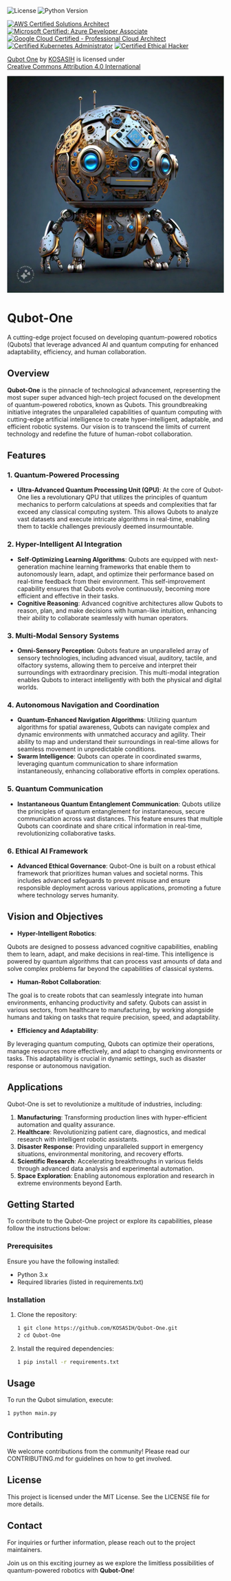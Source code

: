![License](https://img.shields.io/badge/license-MIT-blue.svg)
![Python Version](https://img.shields.io/badge/python-3.8%2B-blue.svg)

[![AWS Certified Solutions Architect](https://img.shields.io/badge/AWS%20Certified%20Solutions%20Architect-Associate-orange.svg)](https://aws.amazon.com/certification/certified-solutions-architect-associate/)
[![Microsoft Certified: Azure Developer Associate](https://img.shields.io/badge/Microsoft%20Certified-Azure%20Developer%20Associate-blue.svg)](https://docs.microsoft.com/en-us/learn/certifications/azure-developer/)
[![Google Cloud Certified - Professional Cloud Architect](https://img.shields.io/badge/Google%20Cloud%20Certified-Professional%20Cloud%20Architect-blue.svg)](https://cloud.google.com/certification/cloud-architect)
[![Certified Kubernetes Administrator](https://img.shields.io/badge/Certified%20Kubernetes%20Administrator-CKA-blue.svg)](https://www.cncf.io/certification/cka/)
[![Certified Ethical Hacker](https://img.shields.io/badge/Certified%20Ethical%20Hacker-CEH-green.svg)](https://www.eccouncil.org/programs/certified-ethical-hacker-ceh/)

<p xmlns:cc="http://creativecommons.org/ns#" xmlns:dct="http://purl.org/dc/terms/"><a property="dct:title" rel="cc:attributionURL" href="https://github.com/KOSASIH/Qubot-One">Qubot One</a> by <a rel="cc:attributionURL dct:creator" property="cc:attributionName" href="https://www.linkedin.com/in/kosasih-81b46b5a">KOSASIH</a> is licensed under <a href="https://creativecommons.org/licenses/by/4.0/?ref=chooser-v1" target="_blank" rel="license noopener noreferrer" style="display:inline-block;">Creative Commons Attribution 4.0 International<img style="height:22px!important;margin-left:3px;vertical-align:text-bottom;" src="https://mirrors.creativecommons.org/presskit/icons/cc.svg?ref=chooser-v1" alt=""><img style="height:22px!important;margin-left:3px;vertical-align:text-bottom;" src="https://mirrors.creativecommons.org/presskit/icons/by.svg?ref=chooser-v1" alt=""></a></p>

![Qubot](docs/images/qubot.jpg) 

# Qubot-One
A cutting-edge project focused on developing quantum-powered robotics (Qubots) that leverage advanced AI and quantum computing for enhanced adaptability, efficiency, and human collaboration.

## Overview

**Qubot-One** is the pinnacle of technological advancement, representing the most super super advanced high-tech project focused on the development of quantum-powered robotics, known as Qubots. This groundbreaking initiative integrates the unparalleled capabilities of quantum computing with cutting-edge artificial intelligence to create hyper-intelligent, adaptable, and efficient robotic systems. Our vision is to transcend the limits of current technology and redefine the future of human-robot collaboration.

## Features

### 1. Quantum-Powered Processing
- **Ultra-Advanced Quantum Processing Unit (QPU)**: At the core of Qubot-One lies a revolutionary QPU that utilizes the principles of quantum mechanics to perform calculations at speeds and complexities that far exceed any classical computing system. This allows Qubots to analyze vast datasets and execute intricate algorithms in real-time, enabling them to tackle challenges previously deemed insurmountable.

### 2. Hyper-Intelligent AI Integration
- **Self-Optimizing Learning Algorithms**: Qubots are equipped with next-generation machine learning frameworks that enable them to autonomously learn, adapt, and optimize their performance based on real-time feedback from their environment. This self-improvement capability ensures that Qubots evolve continuously, becoming more efficient and effective in their tasks.
- **Cognitive Reasoning**: Advanced cognitive architectures allow Qubots to reason, plan, and make decisions with human-like intuition, enhancing their ability to collaborate seamlessly with human operators.

### 3. Multi-Modal Sensory Systems
- **Omni-Sensory Perception**: Qubots feature an unparalleled array of sensory technologies, including advanced visual, auditory, tactile, and olfactory systems, allowing them to perceive and interpret their surroundings with extraordinary precision. This multi-modal integration enables Qubots to interact intelligently with both the physical and digital worlds.

### 4. Autonomous Navigation and Coordination
- **Quantum-Enhanced Navigation Algorithms**: Utilizing quantum algorithms for spatial awareness, Qubots can navigate complex and dynamic environments with unmatched accuracy and agility. Their ability to map and understand their surroundings in real-time allows for seamless movement in unpredictable conditions.
- **Swarm Intelligence**: Qubots can operate in coordinated swarms, leveraging quantum communication to share information instantaneously, enhancing collaborative efforts in complex operations.

### 5. Quantum Communication
- **Instantaneous Quantum Entanglement Communication**: Qubots utilize the principles of quantum entanglement for instantaneous, secure communication across vast distances. This feature ensures that multiple Qubots can coordinate and share critical information in real-time, revolutionizing collaborative tasks.

### 6. Ethical AI Framework
- **Advanced Ethical Governance**: Qubot-One is built on a robust ethical framework that prioritizes human values and societal norms. This includes advanced safeguards to prevent misuse and ensure responsible deployment across various applications, promoting a future where technology serves humanity.

## Vision and Objectives

- **Hyper-Intelligent Robotics**:

Qubots are designed to possess advanced cognitive capabilities, enabling them to learn, adapt, and make decisions in real-time. This intelligence is powered by quantum algorithms that can process vast amounts of data and solve complex problems far beyond the capabilities of classical systems.

- **Human-Robot Collaboration**:

The goal is to create robots that can seamlessly integrate into human environments, enhancing productivity and safety. Qubots can assist in various sectors, from healthcare to manufacturing, by working alongside humans and taking on tasks that require precision, speed, and adaptability.

- **Efficiency and Adaptability**:

By leveraging quantum computing, Qubots can optimize their operations, manage resources more effectively, and adapt to changing environments or tasks. This adaptability is crucial in dynamic settings, such as disaster response or autonomous navigation.

## Applications
Qubot-One is set to revolutionize a multitude of industries, including:

1. **Manufacturing**: Transforming production lines with hyper-efficient automation and quality assurance.
2. **Healthcare**: Revolutionizing patient care, diagnostics, and medical research with intelligent robotic assistants.
3. **Disaster Response**: Providing unparalleled support in emergency situations, environmental monitoring, and recovery efforts.
4. **Scientific Research**: Accelerating breakthroughs in various fields through advanced data analysis and experimental automation.
5. **Space Exploration**: Enabling autonomous exploration and research in extreme environments beyond Earth.

## Getting Started

To contribute to the Qubot-One project or explore its capabilities, please follow the instructions below:

### Prerequisites
Ensure you have the following installed:
- Python 3.x
- Required libraries (listed in requirements.txt)


### Installation

1. Clone the repository:

   ```bash
   1 git clone https://github.com/KOSASIH/Qubot-One.git
   2 cd Qubot-One
   ```
   
2. Install the required dependencies:

   ```bash
   1 pip install -r requirements.txt
   ```
   
## Usage
To run the Qubot simulation, execute:
   ```bash
   1 python main.py
   ```

## Contributing
We welcome contributions from the community! Please read our CONTRIBUTING.md for guidelines on how to get involved.

## License
This project is licensed under the MIT License. See the LICENSE file for more details.

## Contact
For inquiries or further information, please reach out to the project maintainers.

Join us on this exciting journey as we explore the limitless possibilities of quantum-powered robotics with **Qubot-One**!
